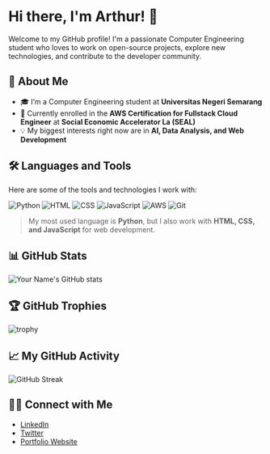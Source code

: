 # Hi there, I'm Arthur! 👋

Welcome to my GitHub profile! I'm a passionate Computer Engineering student who loves to work on open-source projects, explore new technologies, and contribute to the developer community.

## 🚀 About Me

- 🎓 I’m a Computer Engineering student at **Universitas Negeri Semarang**
- 🏫 Currently enrolled in the **AWS Certification for Fullstack Cloud Engineer** at **Social Economic Accelerator La (SEAL)**
- 💡 My biggest interests right now are in **AI, Data Analysis, and Web Development**

## 🛠️ Languages and Tools

Here are some of the tools and technologies I work with:

![Python](https://img.shields.io/badge/-Python-black?style=flat-square&logo=python)
![HTML](https://img.shields.io/badge/-HTML-black?style=flat-square&logo=html5)
![CSS](https://img.shields.io/badge/-CSS-black?style=flat-square&logo=css3)
![JavaScript](https://img.shields.io/badge/-JavaScript-black?style=flat-square&logo=javascript)
![AWS](https://img.shields.io/badge/-AWS-black?style=flat-square&logo=amazon-aws)
![Git](https://img.shields.io/badge/-Git-black?style=flat-square&logo=git)

> My most used language is **Python**, but I also work with **HTML, CSS, and JavaScript** for web development.

## 📊 GitHub Stats

![Your Name's GitHub stats](https://github-readme-stats.vercel.app/api?username=yourusername&show_icons=true&theme=radical)

## 🏆 GitHub Trophies

![trophy](https://github-profile-trophy.vercel.app/?username=yourusername)

## 📈 My GitHub Activity

![GitHub Streak](https://github-readme-streak-stats.herokuapp.com/?user=yourusername)

## 🧑‍💻 Connect with Me

- [LinkedIn](https://www.linkedin.com/in/arthur-gregorius-pongoh-125322248/)
- [Twitter](https://twitter.com/yourusername)
- [Portfolio Website](https://yourwebsite.com)
